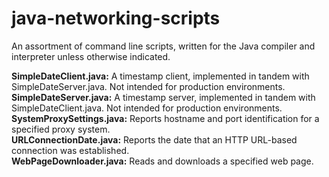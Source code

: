 # java-networking-scripts

An assortment of command line scripts, written for the Java compiler and interpreter unless otherwise indicated.

**SimpleDateClient.java:** A timestamp client, implemented in tandem with SimpleDateServer.java. Not intended for production environments.  
**SimpleDateServer.java:** A timestamp server, implemented in tandem with SimpleDateClient.java. Not intended for production environments.  
**SystemProxySettings.java:** Reports hostname and port identification for a specified proxy system.  
**URLConnectionDate.java:** Reports the date that an HTTP URL-based connection was established.  
**WebPageDownloader.java:** Reads and downloads a specified web page.
